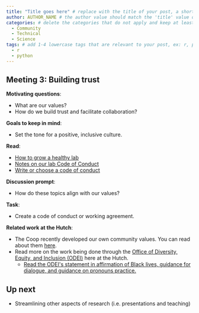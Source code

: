 ```yaml
---
title: "Title goes here" # replace with the title of your post, a short catchy description to entice readers
author: AUTHOR_NAME # the author value should match the 'title' value of your contributor file located here /gh-pages/_contributors. If you do not have a contributor file, please feel free to make one or contact one of our team members to assist you.
categories: # delete the categories that do not apply and keep at least one
  - Community
  - Technical
  - Science
tags: # add 1-4 lowercase tags that are relevant to your post, ex: r, python, genomics, workflows
  - r
  - python
---
```




## Meeting 3: Building trust

**Motivating questions**: 
- What are our values? 
- How do we build trust and facilitate collaboration?

**Goals to keep in mind**:
- Set the tone for a positive, inclusive culture.

**Read**: 
- [How to grow a healthy lab](https://www.nature.com/articles/d41586-018-05142-9)
- [Notes on our lab Code of Conduct](http://ivory.idyll.org/blog/2016-notes-on-lab-coc.html)
- [Write or choose a code of conduct](https://mozilla.github.io/open-leadership-training-series/articles/building-communities-of-contributors/write-a-code-of-conduct/)

**Discussion prompt**: 
- How do these topics align with our values?

**Task**:
- Create a code of conduct or working agreement.

**Related work at the Hutch**:  
- The Coop recently developed our own community values. You can read about them [here](https://fredhutch.github.io/coop/community/coop-values/).
- Read more on the work being done through the [Office of Diversity, Equity, and Inclusion (ODEI)](https://www.fredhutch.org/en/about/about-the-hutch/office-of-diversity-equity-inclusion.html) here at the Hutch.
  - [Read the ODEI's statement in affirmation of Black lives, guidance for dialogue, and guidance on pronouns practice.](https://www.fredhutch.org/en/about/about-the-hutch/office-of-diversity-equity-inclusion/odei-statements-resources.html)

## Up next
- Streamlining other aspects of research (i.e. presentations and teaching)
